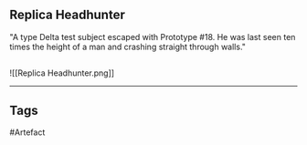 ## Replica Headhunter
"A type Delta test subject escaped with Prototype #18. He was last seen
ten times the height of a man and crashing straight through walls."
## 
![[Replica Headhunter.png]]

---
## Tags
#Artefact